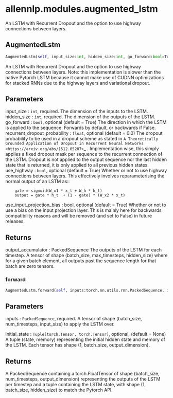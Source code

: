 # allennlp.modules.augmented_lstm

An LSTM with Recurrent Dropout and the option to use highway
connections between layers.

## AugmentedLstm
```python
AugmentedLstm(self, input_size:int, hidden_size:int, go_forward:bool=True, recurrent_dropout_probability:float=0.0, use_highway:bool=True, use_input_projection_bias:bool=True) -> None
```

An LSTM with Recurrent Dropout and the option to use highway
connections between layers. Note: this implementation is slower
than the native Pytorch LSTM because it cannot make use of CUDNN
optimizations for stacked RNNs due to the highway layers and
variational dropout.

Parameters
----------
input_size : ``int``, required.
    The dimension of the inputs to the LSTM.
hidden_size : ``int``, required.
    The dimension of the outputs of the LSTM.
go_forward : ``bool``, optional (default = True)
    The direction in which the LSTM is applied to the sequence.
    Forwards by default, or backwards if False.
recurrent_dropout_probability : ``float``, optional (default = 0.0)
    The dropout probability to be used in a dropout scheme as stated in
    `A Theoretically Grounded Application of Dropout in Recurrent Neural Networks
    <https://arxiv.org/abs/1512.05287>`_ . Implementation wise, this simply
    applies a fixed dropout mask per sequence to the recurrent connection of the
    LSTM. Dropout is not applied to the output sequence nor the last hidden
    state that is returned, it is only applied to all previous hidden states.
use_highway : ``bool``, optional (default = True)
    Whether or not to use highway connections between layers. This effectively involves
    reparameterising the normal output of an LSTM as::

        gate = sigmoid(W_x1 * x_t + W_h * h_t)
        output = gate * h_t  + (1 - gate) * (W_x2 * x_t)
use_input_projection_bias : bool, optional (default = True)
    Whether or not to use a bias on the input projection layer. This is mainly here
    for backwards compatibility reasons and will be removed (and set to False)
    in future releases.

Returns
-------
output_accumulator : PackedSequence
    The outputs of the LSTM for each timestep. A tensor of shape
    (batch_size, max_timesteps, hidden_size) where for a given batch
    element, all outputs past the sequence length for that batch are
    zero tensors.

### forward
```python
AugmentedLstm.forward(self, inputs:torch.nn.utils.rnn.PackedSequence, initial_state:Union[Tuple[torch.Tensor, torch.Tensor], NoneType]=None)
```

Parameters
----------
inputs : ``PackedSequence``, required.
    A tensor of shape (batch_size, num_timesteps, input_size)
    to apply the LSTM over.

initial_state : ``Tuple[torch.Tensor, torch.Tensor]``, optional, (default = None)
    A tuple (state, memory) representing the initial hidden state and memory
    of the LSTM. Each tensor has shape (1, batch_size, output_dimension).

Returns
-------
A PackedSequence containing a torch.FloatTensor of shape
(batch_size, num_timesteps, output_dimension) representing
the outputs of the LSTM per timestep and a tuple containing
the LSTM state, with shape (1, batch_size, hidden_size) to
match the Pytorch API.

